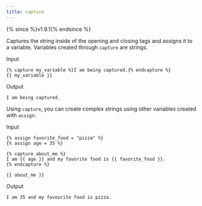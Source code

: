 ```yaml
---
title: capture
---
```


{% since %}v1.9.1{% endsince %}

Captures the string inside of the opening and closing tags and assigns it to a variable. Variables created through `capture` are strings.

Input
```liquid
{% capture my_variable %}I am being captured.{% endcapture %}
{{ my_variable }}
```

Output
```text
I am being captured.
```

Using `capture`, you can create complex strings using other variables created with `assign`:

Input
```liquid
{% assign favorite_food = "pizza" %}
{% assign age = 35 %}

{% capture about_me %}
I am {{ age }} and my favorite food is {{ favorite_food }}.
{% endcapture %}

{{ about_me }}
```

Output
```text
I am 35 and my favourite food is pizza.
```
